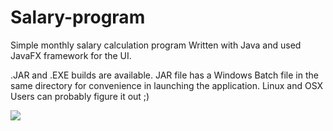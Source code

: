# Salary-program
Simple monthly salary calculation program
Written with Java and used JavaFX framework for the UI.

.JAR and .EXE builds are available. JAR file has a Windows Batch file in the same directory for convenience in launching the application.
Linux and OSX Users can probably figure it out ;)

![]("https://i.gyazo.com/79af58acbb631a3d9acd2cbb9824f670.png")
